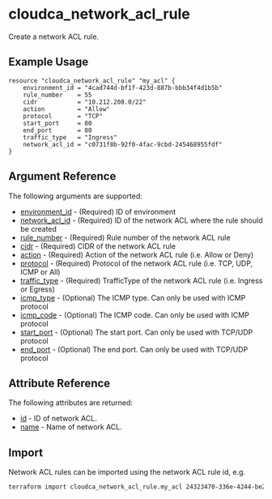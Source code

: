 # cloudca_network_acl_rule

Create a network ACL rule.

## Example Usage

```hcl
resource "cloudca_network_acl_rule" "my_acl" {
    environment_id = "4cad744d-bf1f-423d-887b-bbb34f4d1b5b"
    rule_number    = 55
    cidr           = "10.212.208.0/22"
    action         = "Allow"
    protocol       = "TCP"
    start_port     = 80
    end_port       = 80
    traffic_type   = "Ingress"
    network_acl_id = "c0731f8b-92f0-4fac-9cbd-245468955fdf"
}
```

## Argument Reference

The following arguments are supported:

- [environment_id](#environment_id) - (Required) ID of environment
- [network_acl_id](#network_acl_id) - (Required) ID of the network ACL where the rule should be created
- [rule_number](#rule_number) - (Required) Rule number of the network ACL rule
- [cidr](#cidr) - (Required) CIDR of the network ACL rule
- [action](#action) - (Required) Action of the network ACL rule (i.e. Allow or Deny)
- [protocol](#protocol) - (Required) Protocol of the network ACL rule (i.e. TCP, UDP, ICMP or All)
- [traffic_type](#traffic_type) - (Required) TrafficType of the network ACL rule (i.e. Ingress or Egress)
- [icmp_type](#icmp_type) - (Optional) The ICMP type. Can only be used with ICMP protocol
- [icmp_code](#icmp_code) - (Optional) The ICMP code. Can only be used with ICMP protocol
- [start_port](#start_port) - (Optional) The start port. Can only be used with TCP/UDP protocol
- [end_port](#end_port) - (Optional) The end port. Can only be used with TCP/UDP protocol

## Attribute Reference

The following attributes are returned:

- [id](#id) - ID of network ACL.
- [name](#name) - Name of network ACL.

## Import

Network ACL rules can be imported using the network ACL rule id, e.g.

```bash
terraform import cloudca_network_acl_rule.my_acl 24323470-336e-4244-be26-5b25a262bcce
```
